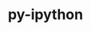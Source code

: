 ---
title: "py-ipython"
layout: cache
categories: [package, develop-2023-11-26]
meta: {"versions": ["8.11.0", "8.14.0"], "compilers": ["gcc@=11.1.0", "gcc@=11.4.0", "gcc@=9.4.0", "oneapi@=2023.2.0"], "oss": ["ubuntu20.04"], "platforms": ["linux"], "targets": ["neoverse_v1", "ppc64le", "x86_64_v3"], "stacks": ["data-vis-sdk", "e4s", "e4s-neoverse_v1", "e4s-oneapi", "e4s-power", "root"], "num_specs": 12, "num_specs_by_stack": {"root": 12, "e4s-neoverse_v1": 2, "e4s-power": 2, "data-vis-sdk": 2, "e4s": 3, "e4s-oneapi": 3}}
spec_details: [{"hash": "kg3w6r3q7iqmyo577knwfiymrponno65", "compiler": "gcc@=11.4.0", "versions": ["8.14.0"], "os": "ubuntu20.04", "platform": "linux", "target": "neoverse_v1", "variants": ["build_system=python_pip"], "stacks": ["root", "e4s-neoverse_v1"], "size": "-", "tarball": "https://binaries.spack.io/develop-2023-11-26/build_cache/linux-ubuntu20.04-neoverse_v1/gcc-11.4.0/py-ipython-8.14.0/linux-ubuntu20.04-neoverse_v1-gcc-11.4.0-py-ipython-8.14.0-kg3w6r3q7iqmyo577knwfiymrponno65.spack"}, {"hash": "l45q7ddxxl2qrs47qzxdlkwzqtugh47s", "compiler": "gcc@=11.4.0", "versions": ["8.14.0"], "os": "ubuntu20.04", "platform": "linux", "target": "neoverse_v1", "variants": ["build_system=python_pip"], "stacks": ["root", "e4s-neoverse_v1"], "size": "-", "tarball": "https://binaries.spack.io/develop-2023-11-26/build_cache/linux-ubuntu20.04-neoverse_v1/gcc-11.4.0/py-ipython-8.14.0/linux-ubuntu20.04-neoverse_v1-gcc-11.4.0-py-ipython-8.14.0-l45q7ddxxl2qrs47qzxdlkwzqtugh47s.spack"}, {"hash": "ioeg5fuo4ihrd73z3sggs2oxsk4xz3rl", "compiler": "gcc@=9.4.0", "versions": ["8.14.0"], "os": "ubuntu20.04", "platform": "linux", "target": "ppc64le", "variants": ["build_system=python_pip"], "stacks": ["root", "e4s-power"], "size": "-", "tarball": "https://binaries.spack.io/develop-2023-11-26/build_cache/linux-ubuntu20.04-ppc64le/gcc-9.4.0/py-ipython-8.14.0/linux-ubuntu20.04-ppc64le-gcc-9.4.0-py-ipython-8.14.0-ioeg5fuo4ihrd73z3sggs2oxsk4xz3rl.spack"}, {"hash": "g4yjnzajp42wg3v5z4qzgleyjejzcp7d", "compiler": "gcc@=9.4.0", "versions": ["8.14.0"], "os": "ubuntu20.04", "platform": "linux", "target": "ppc64le", "variants": ["build_system=python_pip"], "stacks": ["root", "e4s-power"], "size": "-", "tarball": "https://binaries.spack.io/develop-2023-11-26/build_cache/linux-ubuntu20.04-ppc64le/gcc-9.4.0/py-ipython-8.14.0/linux-ubuntu20.04-ppc64le-gcc-9.4.0-py-ipython-8.14.0-g4yjnzajp42wg3v5z4qzgleyjejzcp7d.spack"}, {"hash": "gqkwnprs5v567wetkbnemx5wherqt4xe", "compiler": "gcc@=11.1.0", "versions": ["8.14.0"], "os": "ubuntu20.04", "platform": "linux", "target": "x86_64_v3", "variants": ["build_system=python_pip"], "stacks": ["root", "data-vis-sdk"], "size": "-", "tarball": "https://binaries.spack.io/develop-2023-11-26/build_cache/linux-ubuntu20.04-x86_64_v3/gcc-11.1.0/py-ipython-8.14.0/linux-ubuntu20.04-x86_64_v3-gcc-11.1.0-py-ipython-8.14.0-gqkwnprs5v567wetkbnemx5wherqt4xe.spack"}, {"hash": "aib6bqwj7fuw4773bkdclwm4usj4fkbt", "compiler": "gcc@=11.1.0", "versions": ["8.11.0"], "os": "ubuntu20.04", "platform": "linux", "target": "x86_64_v3", "variants": ["build_system=python_pip"], "stacks": ["root", "data-vis-sdk"], "size": "-", "tarball": "https://binaries.spack.io/develop-2023-11-26/build_cache/linux-ubuntu20.04-x86_64_v3/gcc-11.1.0/py-ipython-8.11.0/linux-ubuntu20.04-x86_64_v3-gcc-11.1.0-py-ipython-8.11.0-aib6bqwj7fuw4773bkdclwm4usj4fkbt.spack"}, {"hash": "3pzu47whjplkghxbh7cqhmjmfcjhuboo", "compiler": "gcc@=11.4.0", "versions": ["8.11.0"], "os": "ubuntu20.04", "platform": "linux", "target": "x86_64_v3", "variants": ["build_system=python_pip"], "stacks": ["e4s", "root"], "size": "-", "tarball": "https://binaries.spack.io/develop-2023-11-26/build_cache/linux-ubuntu20.04-x86_64_v3/gcc-11.4.0/py-ipython-8.11.0/linux-ubuntu20.04-x86_64_v3-gcc-11.4.0-py-ipython-8.11.0-3pzu47whjplkghxbh7cqhmjmfcjhuboo.spack"}, {"hash": "q4c5piemiy6ygslucj6rmq5o5kochkk6", "compiler": "gcc@=11.4.0", "versions": ["8.14.0"], "os": "ubuntu20.04", "platform": "linux", "target": "x86_64_v3", "variants": ["build_system=python_pip"], "stacks": ["e4s", "root"], "size": "-", "tarball": "https://binaries.spack.io/develop-2023-11-26/build_cache/linux-ubuntu20.04-x86_64_v3/gcc-11.4.0/py-ipython-8.14.0/linux-ubuntu20.04-x86_64_v3-gcc-11.4.0-py-ipython-8.14.0-q4c5piemiy6ygslucj6rmq5o5kochkk6.spack"}, {"hash": "dddddwsadinaxzqks32ldmwdplz4oqri", "compiler": "gcc@=11.4.0", "versions": ["8.14.0"], "os": "ubuntu20.04", "platform": "linux", "target": "x86_64_v3", "variants": ["build_system=python_pip"], "stacks": ["e4s", "root"], "size": "-", "tarball": "https://binaries.spack.io/develop-2023-11-26/build_cache/linux-ubuntu20.04-x86_64_v3/gcc-11.4.0/py-ipython-8.14.0/linux-ubuntu20.04-x86_64_v3-gcc-11.4.0-py-ipython-8.14.0-dddddwsadinaxzqks32ldmwdplz4oqri.spack"}, {"hash": "r2fimcktr6qyiimqtcgsgndwgdp4jf3n", "compiler": "oneapi@=2023.2.0", "versions": ["8.11.0"], "os": "ubuntu20.04", "platform": "linux", "target": "x86_64_v3", "variants": ["build_system=python_pip"], "stacks": ["e4s-oneapi", "root"], "size": "-", "tarball": "https://binaries.spack.io/develop-2023-11-26/build_cache/linux-ubuntu20.04-x86_64_v3/oneapi-2023.2.0/py-ipython-8.11.0/linux-ubuntu20.04-x86_64_v3-oneapi-2023.2.0-py-ipython-8.11.0-r2fimcktr6qyiimqtcgsgndwgdp4jf3n.spack"}, {"hash": "ouqrmiios76h2m4n5ec57ejwaftnbdqc", "compiler": "oneapi@=2023.2.0", "versions": ["8.11.0"], "os": "ubuntu20.04", "platform": "linux", "target": "x86_64_v3", "variants": ["build_system=python_pip"], "stacks": ["e4s-oneapi", "root"], "size": "-", "tarball": "https://binaries.spack.io/develop-2023-11-26/build_cache/linux-ubuntu20.04-x86_64_v3/oneapi-2023.2.0/py-ipython-8.11.0/linux-ubuntu20.04-x86_64_v3-oneapi-2023.2.0-py-ipython-8.11.0-ouqrmiios76h2m4n5ec57ejwaftnbdqc.spack"}, {"hash": "5ifsty7nystni3ukmcsavtoe7bqyixxh", "compiler": "oneapi@=2023.2.0", "versions": ["8.11.0"], "os": "ubuntu20.04", "platform": "linux", "target": "x86_64_v3", "variants": ["build_system=python_pip"], "stacks": ["e4s-oneapi", "root"], "size": "-", "tarball": "https://binaries.spack.io/develop-2023-11-26/build_cache/linux-ubuntu20.04-x86_64_v3/oneapi-2023.2.0/py-ipython-8.11.0/linux-ubuntu20.04-x86_64_v3-oneapi-2023.2.0-py-ipython-8.11.0-5ifsty7nystni3ukmcsavtoe7bqyixxh.spack"}]
---